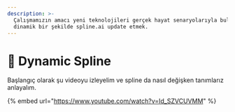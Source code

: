 ```yaml
---
description: >-
  Çalışmamızın amacı yeni teknolojileri gerçek hayat senaryolarıyla buluşturmak,
  dinamik bir şekilde spline.ai update etmek.
---
```


# 🛫 Dynamic Spline

Başlangıç olarak şu videoyu izleyelim ve spline da nasıl değişken tanımlarız anlayalım.

{% embed url="https://www.youtube.com/watch?v=Id_SZVCUVMM" %}
